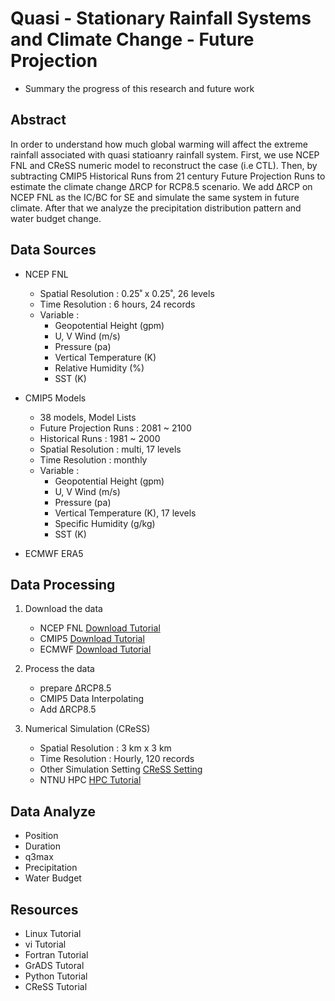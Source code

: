 # Quasi - Stationary Rainfall Systems and Climate Change - Future Projection
- Summary the progress of this research and future work

## Abstract
In order to understand how much global warming will affect the extreme rainfall associated with quasi statioanry rainfall system. First, we use NCEP FNL and CReSS numeric model to reconstruct the case (i.e CTL). Then, by subtracting CMIP5 Historical Runs from 21 century Future Projection Runs to estimate the climate change ∆RCP for RCP8.5 scenario. We add ∆RCP on NCEP FNL as the IC/BC for SE and simulate the same system in future climate. After that we analyze the precipitation distribution pattern and water budget change.

## Data Sources
- NCEP FNL
  - Spatial Resolution : 0.25˚ x 0.25˚, 26 levels
  - Time Resolution : 6 hours, 24 records
  - Variable :
    - Geopotential Height (gpm)
    - U, V Wind (m/s)
    - Pressure (pa)
    - Vertical Temperature (K)
    - Relative Humidity (%)
    - SST (K)

- CMIP5 Models
  - 38 models, Model Lists
  - Future Projection Runs : 2081 ~ 2100
  - Historical Runs : 1981 ~ 2000
  - Spatial Resolution : multi, 17 levels
  - Time Resolution : monthly
  - Variable :
    - Geopotential Height (gpm)
    - U, V Wind (m/s)
    - Pressure (pa)
    - Vertical Temperature (K), 17 levels
    - Specific Humidity (g/kg)
    - SST (K)

- ECMWF ERA5

## Data Processing
1. Download the data
    - NCEP FNL [Download Tutorial](./doc/ncep.md)
    - CMIP5 [Download Tutorial](./doc/doc/cmip5.md)
    - ECMWF [Download Tutorial](./doc/ecmwf.md)

2. Process the data
    - prepare ∆RCP8.5 <!-- grads file -->
    - CMIP5 Data Interpolating <!-- interpolate.f95 -->
    - Add ∆RCP8.5 <!-- gpvaddrcp85.f95 -->

3. Numerical Simulation (CReSS)
    - Spatial Resolution : 3 km x 3 km
    - Time Resolution : Hourly, 120 records
    - Other Simulation Setting [CReSS Setting](./doc/cress.md)
    - NTNU HPC [HPC Tutorial](./doc/hpc.md)
  
## Data Analyze
   - Position <!-- wind_gscode -->
   - Duration
   - q3max <!-- q3max.f95 grads -->
   - Precipitation <!-- hourRain.py -->
   - Water Budget <!-- grads, fortran, python -->

## Resources
- Linux Tutorial
- vi Tutorial
- Fortran Tutorial
- GrADS Tutoral
- Python Tutorial
- CReSS Tutorial